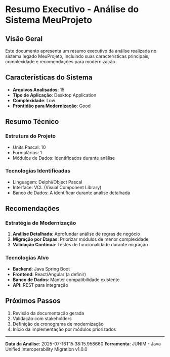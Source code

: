 # Resumo Executivo - Análise do Sistema MeuProjeto

## Visão Geral

Este documento apresenta um resumo executivo da análise realizada no sistema legado MeuProjeto, incluindo suas características principais, complexidade e recomendações para modernização.

## Características do Sistema

- **Arquivos Analisados**: 15
- **Tipo de Aplicação**: Desktop Application
- **Complexidade**: Low
- **Prontidão para Modernização**: Good

## Resumo Técnico

### Estrutura do Projeto
- Units Pascal: 10
- Formulários: 1
- Módulos de Dados: Identificados durante análise

### Tecnologias Identificadas
- Linguagem: Delphi/Object Pascal
- Interface: VCL (Visual Component Library)
- Banco de Dados: A identificar durante análise detalhada

## Recomendações

### Estratégia de Modernização
1. **Análise Detalhada**: Aprofundar análise de regras de negócio
2. **Migração por Etapas**: Priorizar módulos de menor complexidade
3. **Validação Contínua**: Testes de funcionalidade durante migração

### Tecnologias Alvo
- **Backend**: Java Spring Boot
- **Frontend**: React/Angular (a definir)
- **Banco de Dados**: Manter compatibilidade existente
- **API**: REST para integração

## Próximos Passos

1. Revisão da documentação gerada
2. Validação com stakeholders
3. Definição de cronograma de modernização
4. Início da implementação por módulos priorizados

---

**Data da Análise**: 2025-07-16T15:38:15.958660
**Ferramenta**: JUNIM - Java Unified Interoperability Migration v1.0.0
